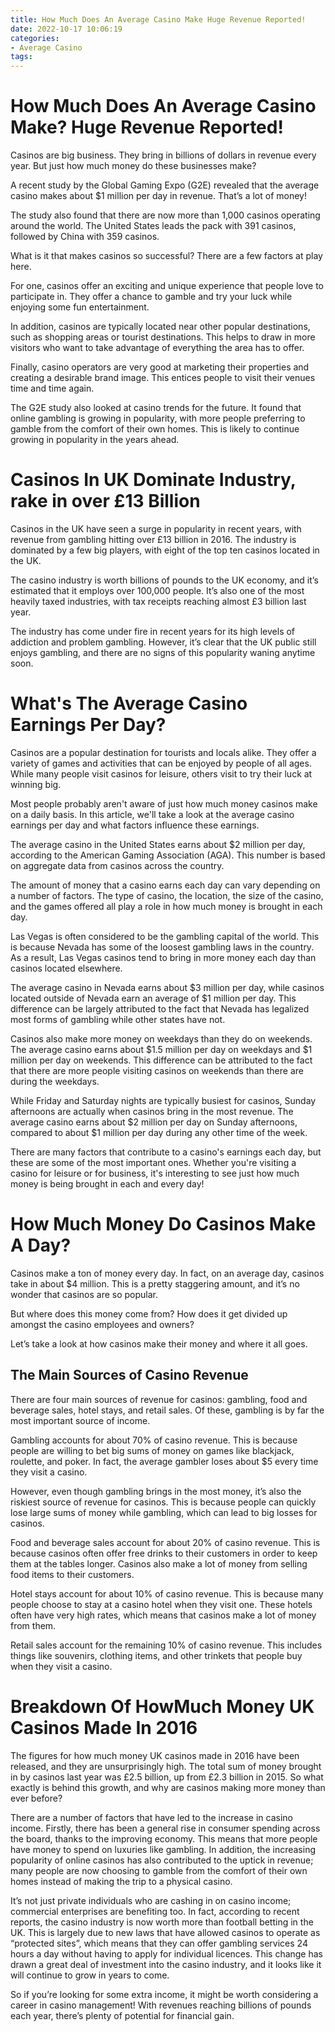 ```yaml
---
title: How Much Does An Average Casino Make Huge Revenue Reported!
date: 2022-10-17 10:06:19
categories:
- Average Casino
tags:
---
```



#  How Much Does An Average Casino Make? Huge Revenue Reported!

Casinos are big business. They bring in billions of dollars in revenue every year. But just how much money do these businesses make?

A recent study by the Global Gaming Expo (G2E) revealed that the average casino makes about $1 million per day in revenue. That’s a lot of money!

The study also found that there are now more than 1,000 casinos operating around the world. The United States leads the pack with 391 casinos, followed by China with 359 casinos.

What is it that makes casinos so successful? There are a few factors at play here.

For one, casinos offer an exciting and unique experience that people love to participate in. They offer a chance to gamble and try your luck while enjoying some fun entertainment.

In addition, casinos are typically located near other popular destinations, such as shopping areas or tourist destinations. This helps to draw in more visitors who want to take advantage of everything the area has to offer.

Finally, casino operators are very good at marketing their properties and creating a desirable brand image. This entices people to visit their venues time and time again.

The G2E study also looked at casino trends for the future. It found that online gambling is growing in popularity, with more people preferring to gamble from the comfort of their own homes. This is likely to continue growing in popularity in the years ahead.

#  Casinos In UK Dominate Industry, rake in over £13 Billion

Casinos in the UK have seen a surge in popularity in recent years, with revenue from gambling hitting over £13 billion in 2016. The industry is dominated by a few big players, with eight of the top ten casinos located in the UK.

The casino industry is worth billions of pounds to the UK economy, and it’s estimated that it employs over 100,000 people. It’s also one of the most heavily taxed industries, with tax receipts reaching almost £3 billion last year.

The industry has come under fire in recent years for its high levels of addiction and problem gambling. However, it’s clear that the UK public still enjoys gambling, and there are no signs of this popularity waning anytime soon.

#  What's The Average Casino Earnings Per Day?

Casinos are a popular destination for tourists and locals alike. They offer a variety of games and activities that can be enjoyed by people of all ages. While many people visit casinos for leisure, others visit to try their luck at winning big.

Most people probably aren't aware of just how much money casinos make on a daily basis. In this article, we'll take a look at the average casino earnings per day and what factors influence these earnings.

The average casino in the United States earns about $2 million per day, according to the American Gaming Association (AGA). This number is based on aggregate data from casinos across the country.

The amount of money that a casino earns each day can vary depending on a number of factors. The type of casino, the location, the size of the casino, and the games offered all play a role in how much money is brought in each day.

Las Vegas is often considered to be the gambling capital of the world. This is because Nevada has some of the loosest gambling laws in the country. As a result, Las Vegas casinos tend to bring in more money each day than casinos located elsewhere.

The average casino in Nevada earns about $3 million per day, while casinos located outside of Nevada earn an average of $1 million per day. This difference can be largely attributed to the fact that Nevada has legalized most forms of gambling while other states have not.

Casinos also make more money on weekdays than they do on weekends. The average casino earns about $1.5 million per day on weekdays and $1 million per day on weekends. This difference can be attributed to the fact that there are more people visiting casinos on weekends than there are during the weekdays.

While Friday and Saturday nights are typically busiest for casinos, Sunday afternoons are actually when casinos bring in the most revenue. The average casino earns about $2 million per day on Sunday afternoons, compared to about $1 million per day during any other time of the week.

There are many factors that contribute to a casino's earnings each day, but these are some of the most important ones. Whether you're visiting a casino for leisure or for business, it's interesting to see just how much money is being brought in each and every day!

#  How Much Money Do Casinos Make A Day?

Casinos make a ton of money every day. In fact, on an average day, casinos take in about $4 million. This is a pretty staggering amount, and it’s no wonder that casinos are so popular.

But where does this money come from? How does it get divided up amongst the casino employees and owners?

Let’s take a look at how casinos make their money and where it all goes.

## The Main Sources of Casino Revenue

There are four main sources of revenue for casinos: gambling, food and beverage sales, hotel stays, and retail sales. Of these, gambling is by far the most important source of income.

Gambling accounts for about 70% of casino revenue. This is because people are willing to bet big sums of money on games like blackjack, roulette, and poker. In fact, the average gambler loses about $5 every time they visit a casino.

However, even though gambling brings in the most money, it’s also the riskiest source of revenue for casinos. This is because people can quickly lose large sums of money while gambling, which can lead to big losses for casinos.

Food and beverage sales account for about 20% of casino revenue. This is because casinos often offer free drinks to their customers in order to keep them at the tables longer. Casinos also make a lot of money from selling food items to their customers.

Hotel stays account for about 10% of casino revenue. This is because many people choose to stay at a casino hotel when they visit one. These hotels often have very high rates, which means that casinos make a lot of money from them.

Retail sales account for the remaining 10% of casino revenue. This includes things like souvenirs, clothing items, and other trinkets that people buy when they visit a casino.

#  Breakdown Of HowMuch Money UK Casinos Made In 2016

The figures for how much money UK casinos made in 2016 have been released, and they are unsurprisingly high. The total sum of money brought in by casinos last year was £2.5 billion, up from £2.3 billion in 2015. So what exactly is behind this growth, and why are casinos making more money than ever before?

There are a number of factors that have led to the increase in casino income. Firstly, there has been a general rise in consumer spending across the board, thanks to the improving economy. This means that more people have money to spend on luxuries like gambling. In addition, the increasing popularity of online casinos has also contributed to the uptick in revenue; many people are now choosing to gamble from the comfort of their own homes instead of making the trip to a physical casino.

It’s not just private individuals who are cashing in on casino income; commercial enterprises are benefiting too. In fact, according to recent reports, the casino industry is now worth more than football betting in the UK. This is largely due to new laws that have allowed casinos to operate as “protected sites”, which means that they can offer gambling services 24 hours a day without having to apply for individual licences. This change has drawn a great deal of investment into the casino industry, and it looks like it will continue to grow in years to come.

So if you’re looking for some extra income, it might be worth considering a career in casino management! With revenues reaching billions of pounds each year, there’s plenty of potential for financial gain.
